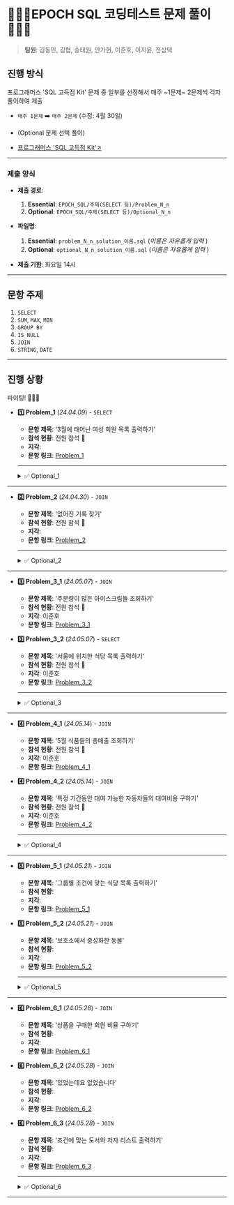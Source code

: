 # 🧑🏻‍💻EPOCH SQL 코딩테스트 문제 풀이🧑🏻‍💻
> **팀원**: 김동민, 김협, 송태원, 안가현, 이준호, 이지윤, 전상택



## 진행 방식
프로그래머스 'SQL 고득점 Kit' 문제 중 일부를 선정해서 매주 ~1문제~ 2문제씩 각자 풀이하여 제출 
- `매주 1문제` ➡️ `매주 2문제` (수정: 4월 30일)
- (Optional 문제 선택 풀이)

- [프로그래머스 'SQL 고득점 Kit'↗️](https://school.programmers.co.kr/learn/challenges?tab=sql_practice_kit)

---



### 제출 양식
- **제출 경로**:
  1. **Essential**: `EPOCH_SQL/주제(SELECT 등)/Problem_N_n`
  2. **Optional**: `EPOCH_SQL/주제(SELECT 등)/Optional_N_n`
- **파일명**:
  1. **Essential**: `problem_N_n_solution_이름.sql` (_이름은 자유롭게 입력_ )
  2. **Optional**: `optional_N_n_solution_이름.sql` (_이름은 자유롭게 입력_ )

- **제출 기한**: 화요일 14시
---



## 문항 주제

1. `SELECT`
2. `SUM`, `MAX`, `MIN`
3. `GROUP BY`
4. `IS NULL`
5. `JOIN`
6. `STRING`, `DATE`

---

## 진행 상황

파이팅! 🚀🚀🚀 

- **1️⃣ Problem_1** (_24.04.09_) - `SELECT`
  - **문항 제목**: '3월에 태어난 여성 회원 목록 출력하기'
  - **참석 현황**: 전원 참석 💫
  - **지각**:
  - **문항 링크**: [Problem_1](https://school.programmers.co.kr/learn/courses/30/lessons/131120)
  ---
  <details>
  <summary>✅ Optional_1</summary>
  <div markdown="1">

  ---
  - **Optional_1_1** - `SELECT`
  - **문항 제목**: '흉부외과 또는 일반외과 의사 목록 출력하기'
  - **제출자**: 김협, 안가현, 전상택
  - **문항 링크**: [Optional_1_1](https://school.programmers.co.kr/learn/courses/30/lessons/132203)
  ---

  - **Optional_1_2** - `(SUM, MAX, MIN)`
  - **문항 제목**: '가장 비싼 상품 구하기'
  - **제출자**: 김협, 안가현, 전상택
  - **문항 링크**: [Optional_1_2](https://school.programmers.co.kr/learn/courses/30/lessons/131697)
  ---
  
  - **Optional_1_3** - `String, Date`
  - **문항 제목**: '특정 옵션이 포함된 자동차 리스트 구하기'
  - **제출자**: 김협, 안가현, 전상택
  - **문항 링크**: [Optional_1_3](https://school.programmers.co.kr/learn/courses/30/lessons/157343)
  ---
  
  </div>
  </details>
---



- **2️⃣ Problem_2** (_24.04.30_) - `JOIN`
  - **문항 제목**: '없어진 기록 찾기'
  - **참석 현황**: 전원 참석 💫
  - **지각**:
  - **문항 링크**: [Problem_2](https://school.programmers.co.kr/learn/courses/30/lessons/59042)
  ---
  <details>
  <summary>✅ Optional_2</summary>
  <div markdown="1">

  ---
  - **Optional_2_1** - `SELECT`
  - **문항 제목**: '평균 일일 대여 요금 구하기'
  - **제출자**: 안가현, 전상택, 김협, 이준호
  - **문항 링크**: [Optional_2_1](https://school.programmers.co.kr/learn/courses/30/lessons/151136)
  ---

  - **Optional_2_2** - `(SUM, MAX, MIN)`
  - **문항 제목**: '가격이 제일 비싼 식품의 정보 출력하기'
  - **제출자**: 안가현, 전상택, 김협, 이준호
  - **문항 링크**: [Optional_2_2](https://school.programmers.co.kr/learn/courses/30/lessons/131115)
  ---
  
  - **Optional_2_3** - `GROUP BY`
  - **문항 제목**: '자동차 종류 별 특정 옵션이 포함된 자동차 수 구하기'
  - **제출자**: 안가현, 전상택, 김협, 이준호
  - **문항 링크**: [Optional_2_3](https://school.programmers.co.kr/learn/courses/30/lessons/151137)
  ---

  - **Optional_2_4** - `IS NULL`
  - **문항 제목**: '경기도에 위치한 식품창고 목록 출력하기'
  - **제출자**: 안가현, 전상택, 김협, 이준호
  - **문항 링크**: [Optional_2_4](https://school.programmers.co.kr/learn/courses/30/lessons/131114)
  ---

  - **Optional_2_5** - `String, Date`
  - **문항 제목**: '조건에 부합하는 중고거래 상태 조회하기'
  - **제출자**: 안가현, 전상택, 김협, 이준호
  - **문항 링크**: [Optional_2_5](https://school.programmers.co.kr/learn/courses/30/lessons/164672)
  ---
  
  </div>
  </details>
---

<!--여기부터--> 
- **3️⃣ Problem_3_1** (_24.05.07_) - `JOIN`
  - **문항 제목**: '주문량이 많은 아이스크림들 조회하기'
  - **참석 현황**: 전원 참석 💫
  - **지각**: 이준호
  - **문항 링크**: [Problem_3_1](https://school.programmers.co.kr/learn/courses/30/lessons/133027)
- **3️⃣ Problem_3_2** (_24.05.07_) - `SELECT`
  - **문항 제목**: '서울에 위치한 식당 목록 출력하기'
  - **참석 현황**: 전원 참석 💫
  - **지각**: 이준호
  - **문항 링크**: [Problem_3_2](https://school.programmers.co.kr/learn/courses/30/lessons/131118)
  ---

  <details>
  <summary>✅ Optional_3</summary>
  <div markdown="1">

  ---
  - **Optional_3_1** - `(SUM, MAX, MIN)`
  - **문항 제목**: '최댓값 구하기'
  - **제출자**: 김협, 안가현, 전상택
  - **문항 링크**: [Optional_3_1](https://school.programmers.co.kr/learn/courses/30/lessons/59415)
  ---

  - **Optional_3_2** - `(SUM, MAX, MIN)`
  - **문항 제목**: '최솟값 구하기'
  - **제출자**: 김협, 안가현, 전상택
  - **문항 링크**: [Optional_3_2](https://school.programmers.co.kr/learn/courses/30/lessons/59038)
  ---
  
  - **Optional_3_3** - `GROUP BY`
  - **문항 제목**: '조건에 맞는 사용자와 총 거래금액 조회하기'
  - **제출자**: 김협, 안가현, 전상택
  - **문항 링크**: [Optional_3_3](https://school.programmers.co.kr/learn/courses/30/lessons/164668)
  ---
  
  </div>
  </details>
--- 
<!--여기까지-->

<!--여기부터--> 
- **4️⃣ Problem_4_1** (_24.05.14_) - `JOIN`
  - **문항 제목**: '5월 식품들의 총매출 조회하기'
  - **참석 현황**: 전원 참석 💫
  - **지각**: 이준호
  - **문항 링크**: [Problem_4_1](https://school.programmers.co.kr/learn/courses/30/lessons/131117)
- **4️⃣ Problem_4_2** (_24.05.14_) - `JOIN`
  - **문항 제목**: '특정 기간동안 대여 가능한 자동차들의 대여비용 구하기'
  - **참석 현황**: 전원 참석 💫
  - **지각**: 이준호
  - **문항 링크**: [Problem_4_2](https://school.programmers.co.kr/learn/courses/30/lessons/157339)
  ---

  <details>
  <summary>✅ Optional_4</summary>
  <div markdown="1">

  ---
  - **Optional_4_1** - `IS NULL`
  - **문항 제목**: 'NULL 처리하기'
  - **제출자**: 김협, 전상택
  - **문항 링크**: [Optional_4_1](https://school.programmers.co.kr/learn/courses/30/lessons/59410)
  ---

  - **Optional_4_2** - `IS NULL`
  - **문항 제목**: 'ROOT 아이템 구하기'
  - **제출자**: 김협, 전상택
  - **문항 링크**: [Optional_4_2](https://school.programmers.co.kr/learn/courses/30/lessons/273710)
  ---
  
  - **Optional_4_3** - `GROUP BY`
  - **문항 제목**: '대여 횟수가 많은 자동차들의 월별 대여 횟수 구하기'
  - **제출자**: 전상택, 김협, 이준호
  - **문항 링크**: [Optional_4_3](https://school.programmers.co.kr/learn/courses/30/lessons/151139)
  ---
  
  </div>
  </details>
--- 
<!--여기까지-->

<!--여기부터--> 
- **5️⃣ Problem_5_1** (_24.05.21_) - `JOIN`
  - **문항 제목**: '그룹별 조건에 맞는 식당 목록 출력하기'
  - **참석 현황**: 
  - **지각**:
  - **문항 링크**: [Problem_5_1](https://school.programmers.co.kr/learn/courses/30/lessons/131124)
- **5️⃣ Problem_5_2** (_24.05.21_) - `JOIN`
  - **문항 제목**: '보호소에서 중성화한 동물'
  - **참석 현황**: 
  - **지각**:
  - **문항 링크**: [Problem_5_2](https://school.programmers.co.kr/learn/courses/30/lessons/59045)
  ---

  <details>
  <summary>✅ Optional_5</summary>
  <div markdown="1">

  ---
  - **Optional_5_1** - `(SUM, MAX, MIN)`
  - **문항 제목**: '동물 수 구하기'
  - **제출자**: 김협, 전상택
  - **문항 링크**: [Optional_5_1](https://school.programmers.co.kr/learn/courses/30/lessons/59406)
  ---

  - **Optional_5_2** - `(SUM, MAX, MIN)`
  - **문항 제목**: '중복 제거하기'
  - **제출자**: 김협, 전상택
  - **문항 링크**: [Optional_5_2](https://school.programmers.co.kr/learn/courses/30/lessons/59408)
  ---
  
  - **Optional_5_3** - `(SUM, MAX, MIN)`
  - **문항 제목**: '조건에 맞는 아이템들의 가격의 총합 구하기'
  - **제출자**: 김협, 전상택
  - **문항 링크**: [Optional_5_3](https://school.programmers.co.kr/learn/courses/30/lessons/273709)
  ---

  - **Optional_5_4** - `(SUM, MAX, MIN)`
  - **문항 제목**: '물고기 종류 별 대어 찾기'
  - **제출자**: 김협, 전상택
  - **문항 링크**: [Optional_5_4](https://school.programmers.co.kr/learn/courses/30/lessons/293261)
  ---

  - **Optional_5_5** - `(SUM, MAX, MIN)`
  - **문항 제목**: '잡은 물고기 중 가장 큰 물고기의 길이 구하기'
  - **제출자**: 김협, 전상택
  - **문항 링크**: [Optional_5_5](https://school.programmers.co.kr/learn/courses/30/lessons/298515)
  ---

  - **Optional_5_6** - `(SUM, MAX, MIN)`
  - **문항 제목**: '연도별 대장균 크기의 편차 구하기 '
  - **제출자**: 김협, 전상택
  - **문항 링크**: [Optional_5_6](https://school.programmers.co.kr/learn/courses/30/lessons/299310)
  ---
  
  </div>
  </details>
--- 
<!--여기까지-->


<!-- 여기부터--> 
- **6️⃣ Problem_6_1** (_24.05.28_) - `JOIN`
  - **문항 제목**: '상품을 구매한 회원 비율 구하기'
  - **참석 현황**: 
  - **지각**:
  - **문항 링크**: [Problem_6_1](https://school.programmers.co.kr/learn/courses/30/lessons/131534)
- **6️⃣ Problem_6_2** (_24.05.28_) - `JOIN`
  - **문항 제목**: '있었는데요 없었습니다'
  - **참석 현황**: 
  - **지각**:
  - **문항 링크**: [Problem_6_2](https://school.programmers.co.kr/learn/courses/30/lessons/59043)
- **6️⃣ Problem_6_3** (_24.05.28_) - `JOIN`
  - **문항 제목**: '조건에 맞는 도서와 저자 리스트 출력하기'
  - **참석 현황**: 
  - **지각**:
  - **문항 링크**: [Problem_6_3](https://school.programmers.co.kr/learn/courses/30/lessons/144854)
  ---

  <details>
  <summary>✅ Optional_6</summary>
  <div markdown="1">

  ---
  - **Optional_6_1** - `IS NULL`
  - **문항 제목**: '이름이 없는 동물의 아이디'
  - **제출자**: 
  - **문항 링크**: [Optional_6_1](https://school.programmers.co.kr/learn/courses/30/lessons/59039)
  ---

  - **Optional_6_2** - `IS NULL`
  - **문항 제목**: '이름이 있는 동물의 아이디'
  - **제출자**: 
  - **문항 링크**: [Optional_6_2](https://school.programmers.co.kr/learn/courses/30/lessons/59407)
  ---
  
  - **Optional_6_3** - `IS NULL`
  - **문항 제목**: '나이 정보가 없는 회원 수 구하기'
  - **제출자**: 
  - **문항 링크**: [Optional_6_3](https://school.programmers.co.kr/learn/courses/30/lessons/131528)
  ---

  - **Optional_6_4** - `IS NULL`
  - **문항 제목**: '업그레이드 할 수 없는 아이템 구하기'
  - **제출자**: 
  - **문항 링크**: [Optional_6_4](https://school.programmers.co.kr/learn/courses/30/lessons/273712)
  ---

  - **Optional_6_5** - `IS NULL`
  - **문항 제목**: '잡은 물고기의 평균 길이 구하기'
  - **제출자**: 
  - **문항 링크**: [Optional_6_5](https://school.programmers.co.kr/learn/courses/30/lessons/293259)
  ---
  
  </div>
  </details>
--- 
<!--여기까지  -->




<!--TEMPLATE--> 
<!--여기부터--> 
<!-- - **3️⃣ Problem_N_n** (_24.05.21_) - `JOIN`
  - **문항 제목**: ''
  - **참석 현황**: 
  - **지각**:
  - **문항 링크**: [Problem_N_n]()
- **3️⃣ Problem_N_n** (_24.05.21_) - `JOIN`
  - **문항 제목**: ''
  - **참석 현황**: 
  - **지각**:
  - **문항 링크**: [Problem_N_n]()
  ---

  <details>
  <summary>✅ Optional_N</summary>
  <div markdown="1">

  ---
  - **Optional_N_n** - `()`
  - **문항 제목**: ''
  - **제출자**: 
  - **문항 링크**: [Optional_N_n]()
  ---

  - **Optional_N_n** - `()`
  - **문항 제목**: ''
  - **제출자**: 
  - **문항 링크**: [Optional_N_n]()
  ---
  
  - **Optional_N_n** - `()`
  - **문항 제목**: ''
  - **제출자**: 
  - **문항 링크**: [Optional_N_n]()
  ---

  - **Optional_N_n** - `()`
  - **문항 제목**: ''
  - **제출자**: 
  - **문항 링크**: [Optional_N_n]()
  ---

  - **Optional_N_n** - `()`
  - **문항 제목**: ''
  - **제출자**: 
  - **문항 링크**: [Optional_N_n]()
  ---

  - **Optional_N_n** - `()`
  - **문항 제목**: ''
  - **제출자**: 
  - **문항 링크**: [Optional_N_n]()
  ---
  
  </div>
  </details>
---  -->
<!--여기까지-->
<!--TEMPLATE--> 